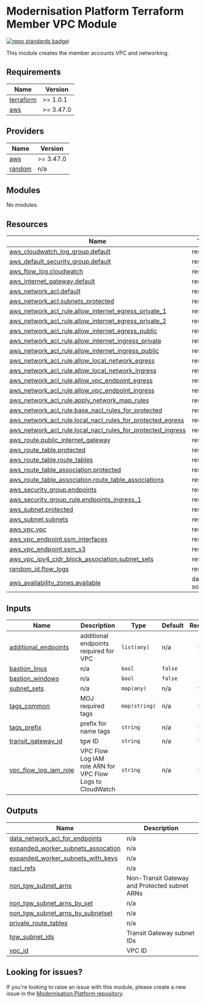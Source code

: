 # Modernisation Platform Terraform Member VPC Module
[![repo standards badge](https://img.shields.io/badge/dynamic/json?color=blue&style=for-the-badge&logo=github&label=MoJ%20Compliant&query=%24.data%5B%3F%28%40.name%20%3D%3D%20%22modernisation-platform-terraform-member-vpc%22%29%5D.status&url=https%3A%2F%2Foperations-engineering-reports.cloud-platform.service.justice.gov.uk%2Fgithub_repositories)](https://operations-engineering-reports.cloud-platform.service.justice.gov.uk/github_repositories#modernisation-platform-terraform-member-vpc "Link to report")i

This module creates the member accounts VPC and networking.

<!--- BEGIN_TF_DOCS --->
## Requirements

| Name | Version |
|------|---------|
| <a name="requirement_terraform"></a> [terraform](#requirement\_terraform) | >= 1.0.1 |
| <a name="requirement_aws"></a> [aws](#requirement\_aws) | >= 3.47.0 |

## Providers

| Name | Version |
|------|---------|
| <a name="provider_aws"></a> [aws](#provider\_aws) | >= 3.47.0 |
| <a name="provider_random"></a> [random](#provider\_random) | n/a |

## Modules

No modules.

## Resources

| Name | Type |
|------|------|
| [aws_cloudwatch_log_group.default](https://registry.terraform.io/providers/hashicorp/aws/latest/docs/resources/cloudwatch_log_group) | resource |
| [aws_default_security_group.default](https://registry.terraform.io/providers/hashicorp/aws/latest/docs/resources/default_security_group) | resource |
| [aws_flow_log.cloudwatch](https://registry.terraform.io/providers/hashicorp/aws/latest/docs/resources/flow_log) | resource |
| [aws_internet_gateway.default](https://registry.terraform.io/providers/hashicorp/aws/latest/docs/resources/internet_gateway) | resource |
| [aws_network_acl.default](https://registry.terraform.io/providers/hashicorp/aws/latest/docs/resources/network_acl) | resource |
| [aws_network_acl.subnets_protected](https://registry.terraform.io/providers/hashicorp/aws/latest/docs/resources/network_acl) | resource |
| [aws_network_acl_rule.allow_internet_egress_private_1](https://registry.terraform.io/providers/hashicorp/aws/latest/docs/resources/network_acl_rule) | resource |
| [aws_network_acl_rule.allow_internet_egress_private_2](https://registry.terraform.io/providers/hashicorp/aws/latest/docs/resources/network_acl_rule) | resource |
| [aws_network_acl_rule.allow_internet_egress_public](https://registry.terraform.io/providers/hashicorp/aws/latest/docs/resources/network_acl_rule) | resource |
| [aws_network_acl_rule.allow_internet_ingress_private](https://registry.terraform.io/providers/hashicorp/aws/latest/docs/resources/network_acl_rule) | resource |
| [aws_network_acl_rule.allow_internet_ingress_public](https://registry.terraform.io/providers/hashicorp/aws/latest/docs/resources/network_acl_rule) | resource |
| [aws_network_acl_rule.allow_local_network_egress](https://registry.terraform.io/providers/hashicorp/aws/latest/docs/resources/network_acl_rule) | resource |
| [aws_network_acl_rule.allow_local_network_ingress](https://registry.terraform.io/providers/hashicorp/aws/latest/docs/resources/network_acl_rule) | resource |
| [aws_network_acl_rule.allow_vpc_endpoint_egress](https://registry.terraform.io/providers/hashicorp/aws/latest/docs/resources/network_acl_rule) | resource |
| [aws_network_acl_rule.allow_vpc_endpoint_ingress](https://registry.terraform.io/providers/hashicorp/aws/latest/docs/resources/network_acl_rule) | resource |
| [aws_network_acl_rule.apply_network_map_rules](https://registry.terraform.io/providers/hashicorp/aws/latest/docs/resources/network_acl_rule) | resource |
| [aws_network_acl_rule.base_nacl_rules_for_protected](https://registry.terraform.io/providers/hashicorp/aws/latest/docs/resources/network_acl_rule) | resource |
| [aws_network_acl_rule.local_nacl_rules_for_protected_egress](https://registry.terraform.io/providers/hashicorp/aws/latest/docs/resources/network_acl_rule) | resource |
| [aws_network_acl_rule.local_nacl_rules_for_protected_ingress](https://registry.terraform.io/providers/hashicorp/aws/latest/docs/resources/network_acl_rule) | resource |
| [aws_route.public_internet_gateway](https://registry.terraform.io/providers/hashicorp/aws/latest/docs/resources/route) | resource |
| [aws_route_table.protected](https://registry.terraform.io/providers/hashicorp/aws/latest/docs/resources/route_table) | resource |
| [aws_route_table.route_tables](https://registry.terraform.io/providers/hashicorp/aws/latest/docs/resources/route_table) | resource |
| [aws_route_table_association.protected](https://registry.terraform.io/providers/hashicorp/aws/latest/docs/resources/route_table_association) | resource |
| [aws_route_table_association.route_table_associations](https://registry.terraform.io/providers/hashicorp/aws/latest/docs/resources/route_table_association) | resource |
| [aws_security_group.endpoints](https://registry.terraform.io/providers/hashicorp/aws/latest/docs/resources/security_group) | resource |
| [aws_security_group_rule.endpoints_ingress_1](https://registry.terraform.io/providers/hashicorp/aws/latest/docs/resources/security_group_rule) | resource |
| [aws_subnet.protected](https://registry.terraform.io/providers/hashicorp/aws/latest/docs/resources/subnet) | resource |
| [aws_subnet.subnets](https://registry.terraform.io/providers/hashicorp/aws/latest/docs/resources/subnet) | resource |
| [aws_vpc.vpc](https://registry.terraform.io/providers/hashicorp/aws/latest/docs/resources/vpc) | resource |
| [aws_vpc_endpoint.ssm_interfaces](https://registry.terraform.io/providers/hashicorp/aws/latest/docs/resources/vpc_endpoint) | resource |
| [aws_vpc_endpoint.ssm_s3](https://registry.terraform.io/providers/hashicorp/aws/latest/docs/resources/vpc_endpoint) | resource |
| [aws_vpc_ipv4_cidr_block_association.subnet_sets](https://registry.terraform.io/providers/hashicorp/aws/latest/docs/resources/vpc_ipv4_cidr_block_association) | resource |
| [random_id.flow_logs](https://registry.terraform.io/providers/hashicorp/random/latest/docs/resources/id) | resource |
| [aws_availability_zones.available](https://registry.terraform.io/providers/hashicorp/aws/latest/docs/data-sources/availability_zones) | data source |

## Inputs

| Name | Description | Type | Default | Required |
|------|-------------|------|---------|:--------:|
| <a name="input_additional_endpoints"></a> [additional\_endpoints](#input\_additional\_endpoints) | additional endpoints required for VPC | `list(any)` | n/a | yes |
| <a name="input_bastion_linux"></a> [bastion\_linux](#input\_bastion\_linux) | n/a | `bool` | `false` | no |
| <a name="input_bastion_windows"></a> [bastion\_windows](#input\_bastion\_windows) | n/a | `bool` | `false` | no |
| <a name="input_subnet_sets"></a> [subnet\_sets](#input\_subnet\_sets) | n/a | `map(any)` | n/a | yes |
| <a name="input_tags_common"></a> [tags\_common](#input\_tags\_common) | MOJ required tags | `map(string)` | n/a | yes |
| <a name="input_tags_prefix"></a> [tags\_prefix](#input\_tags\_prefix) | prefix for name tags | `string` | n/a | yes |
| <a name="input_transit_gateway_id"></a> [transit\_gateway\_id](#input\_transit\_gateway\_id) | tgw ID | `string` | n/a | yes |
| <a name="input_vpc_flow_log_iam_role"></a> [vpc\_flow\_log\_iam\_role](#input\_vpc\_flow\_log\_iam\_role) | VPC Flow Log IAM role ARN for VPC Flow Logs to CloudWatch | `string` | n/a | yes |

## Outputs

| Name | Description |
|------|-------------|
| <a name="output_data_network_acl_for_endpoints"></a> [data\_network\_acl\_for\_endpoints](#output\_data\_network\_acl\_for\_endpoints) | n/a |
| <a name="output_expanded_worker_subnets_assocation"></a> [expanded\_worker\_subnets\_assocation](#output\_expanded\_worker\_subnets\_assocation) | n/a |
| <a name="output_expanded_worker_subnets_with_keys"></a> [expanded\_worker\_subnets\_with\_keys](#output\_expanded\_worker\_subnets\_with\_keys) | n/a |
| <a name="output_nacl_refs"></a> [nacl\_refs](#output\_nacl\_refs) | n/a |
| <a name="output_non_tgw_subnet_arns"></a> [non\_tgw\_subnet\_arns](#output\_non\_tgw\_subnet\_arns) | Non-Transit Gateway and Protected subnet ARNs |
| <a name="output_non_tgw_subnet_arns_by_set"></a> [non\_tgw\_subnet\_arns\_by\_set](#output\_non\_tgw\_subnet\_arns\_by\_set) | n/a |
| <a name="output_non_tgw_subnet_arns_by_subnetset"></a> [non\_tgw\_subnet\_arns\_by\_subnetset](#output\_non\_tgw\_subnet\_arns\_by\_subnetset) | n/a |
| <a name="output_private_route_tables"></a> [private\_route\_tables](#output\_private\_route\_tables) | n/a |
| <a name="output_tgw_subnet_ids"></a> [tgw\_subnet\_ids](#output\_tgw\_subnet\_ids) | Transit Gateway subnet IDs |
| <a name="output_vpc_id"></a> [vpc\_id](#output\_vpc\_id) | VPC ID |

<!--- END_TF_DOCS --->

## Looking for issues?
If you're looking to raise an issue with this module, please create a new issue in the [Modernisation Platform repository](https://github.com/ministryofjustice/modernisation-platform/issues).
